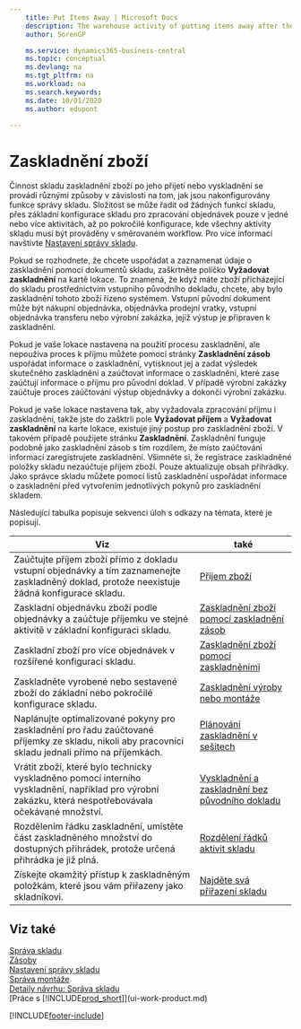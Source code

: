 ```yaml
---
    title: Put Items Away | Microsoft Docs
    description: The warehouse activity of putting items away after they are received or output is performed in different ways depending on how warehouse management features are configured.
    author: SorenGP

    ms.service: dynamics365-business-central
    ms.topic: conceptual
    ms.devlang: na
    ms.tgt_pltfrm: na
    ms.workload: na
    ms.search.keywords:
    ms.date: 10/01/2020
    ms.author: edupont

---
```

# Zaskladnění zboží
Činnost skladu zaskladnění zboží po jeho přijetí nebo vyskladnění se provádí různými způsoby v závislosti na tom, jak jsou nakonfigurovány funkce správy skladu. Složitost se může řadit od žádných funkcí skladu, přes základní konfigurace skladu pro zpracování objednávek pouze v jedné nebo více aktivitách, až po pokročilé konfigurace, kde všechny aktivity skladu musí být prováděny v směrovaném workflow. Pro více informací navštivte [Nastavení správy skladu](warehouse-setup-warehouse.md).

Pokud se rozhodnete, že chcete uspořádat a zaznamenat údaje o zaskladnění pomocí dokumentů skladu, zaškrtněte políčko **Vyžadovat zaskladnění** na kartě lokace. To znamená, že když máte zboží přicházející do skladu prostřednictvím vstupního původního dokladu, chcete, aby bylo zaskladnění tohoto zboží řízeno systémem. Vstupní původní dokument může být nákupní objednávka, objednávka prodejní vratky, vstupní objednávka transferu nebo výrobní zakázka, jejíž výstup je připraven k zaskladnění.

Pokud je vaše lokace nastavena na použití procesu zaskladnění, ale nepoužíva proces k příjmu můžete pomocí stránky **Zaskladnění zásob** uspořádat informace o zaskladnění, vytisknout jej a zadat výsledek skutečného zaskladnění a zaúčtovat informace o zaskladnění, které zase zaúčtují informace o příjmu pro původní doklad. V případě výrobní zakázky zaúčtuje proces zaúčtování výstup objednávky a dokončí výrobní zakázku.

Pokud je vaše lokace nastavena tak, aby vyžadovala zpracování příjmu i zaskladnění, takže jste do zašktrli pole **Vyžadovat příjem** a **Vyžadovat zaskladnění** na karte lokace, existuje jiný postup pro zaskladnění zboží. V takovém případě použijete stránku **Zaskladnění**. Zaskladnění funguje podobně jako zaskladnění zásob s tím rozdílem, že místo zaúčtování informací zaregistrujete zaskladnění. Všimněte si, že registrace zaskladněné položky skladu nezaúčtuje příjem zboží. Pouze aktualizuje obsah přihrádky. Jako správce skladu můžete pomocí listů zaskladnění uspořádat informace o zaskladnění před vytvořením jednotlivých pokynů pro zaskladnění skladem.

Následující tabulka popisuje sekvenci úloh s odkazy na témata, které je popisují.

| **Viz** | **také** |
|------------|-------------|  
| Zaúčtujte příjem zboží přímo z dokladu vstupní objednávky a tím zaznamenejte zaskladněný doklad, protože neexistuje žádná konfigurace skladu. | [Příjem zboží](warehouse-how-receive-items.md) |
| Zaskladní objednávku zboží podle objednávky a zaúčtuje příjemku ve stejné aktivitě v základní konfiguraci skladu. | [Zaskladnění zboží pomocí zaskladnění zásob](warehouse-how-to-put-items-away-with-inventory-put-aways.md) |
| Zaskladní zboží pro více objednávek v rozšířené konfiguraci skladu. | [Zaskladnění zboží pomocí zaskladněními](warehouse-how-to-put-items-away-with-warehouse-put-aways.md) |
| Zaskladněte vyrobené nebo sestavené zboží do základní nebo pokročilé konfigurace skladu. | [Zaskladnění výroby nebo montáže](warehouse-how-to-put-away-production-output.md) |
| Naplánujte optimalizované pokyny pro zaskladnění pro řadu zaúčtované příjemky ze skladu, nikoli aby pracovníci skladu jednali přímo na příjemkách. | [Plánování zaskladnění v sešitech](warehouse-how-to-plan-put-aways-in-worksheets.md) |
| Vrátit zboží, které bylo technicky vyskladněno pomocí interního vyskladnění, například pro výrobní zakázku, která nespotřebovávala očekávané množství. | [Vyskladnění a zaskladnění bez původního dokladu](warehouse-how-to-create-put-aways-from-internal-put-aways.md) |
| Rozdělením řádku zaskladnění, umístěte část zaskladněného množství do dostupných přihrádek, protože určená přihrádka je již plná. | [Rozdělení řádků aktivit skladu](warehouse-how-to-split-warehouse-activity-lines.md) |
| Získejte okamžitý přístup k zaskladněným položkám, které jsou vám přiřazeny jako skladníkovi. | [Najděte svá přiřazení skladu](warehouse-how-to-find-your-warehouse-assignments.md) |

## Viz také
[Správa skladu](warehouse-manage-warehouse.md)    
[Zásoby](inventory-manage-inventory.md)    
[Nastavení správy skladu](warehouse-setup-warehouse.md)       
[Správa montáže](assembly-assemble-items.md)      
[Detaily návrhu: Správa skladu](design-details-warehouse-management.md)    
[Práce s [!INCLUDE[prod_short](includes/prod_short.md)]](ui-work-product.md)


[!INCLUDE[footer-include](includes/footer-banner.md)]
